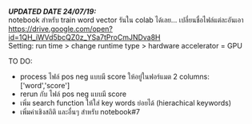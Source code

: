 *****UPDATED DATE 24/07/19:*****
<br>
notebook สำหรับ train word vector รันใน colab ได้เลย... เปลี่ยนชื่อไฟล์แต่ละอันเอา
<br>
https://drive.google.com/open?id=1QH_iWVd5bcQZ0z_YSa7tProCmJNDva8H
<br>
Setting: run time > change runtime type > hardware accelerator = GPU

TO DO:
- process ไฟล์ pos neg แบบมี score ให้อยู่ในฟอร์แมต 2 columns: ['word','score']
- rerun กับ ไฟล์ pos neg แบบมี score
- เพิ่ม search function ให้ใส่ key words ย่อยได้ (hierachical keywords)
- เพิ่มค่าเชิงสถิติ และอื่นๆ สำหรับ notebook#7
